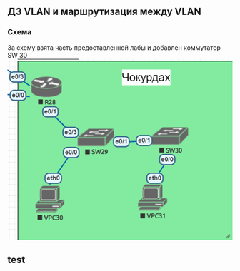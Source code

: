 ## ДЗ VLAN и маршрутизация между VLAN
### Схема
За схему взята часть предоставленной лабы и добавлен коммутатор SW 30
![alt text](image.png)

## test
